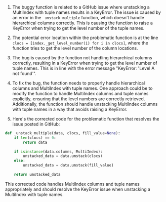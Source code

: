 1. The buggy function is related to a GitHub issue where unstacking a MultiIndex with tuple names results in a KeyError. The issue is caused by an error in the `_unstack_multiple` function, which doesn't handle hierarchical columns correctly. This is causing the function to raise a KeyError when trying to get the level number of the tuple names.

2. The potential error location within the problematic function is at the line `clocs = [index._get_level_number(i) for i in clocs]`, where the function tries to get the level number of the column locations.

3. The bug is caused by the function not handling hierarchical columns correctly, resulting in a KeyError when trying to get the level number of tuple names. This is in line with the error message "KeyError: 'Level A not found'".

4. To fix the bug, the function needs to properly handle hierarchical columns and MultiIndex with tuple names. One approach could be to modify the function to handle MultiIndex columns and tuple names explicitly, ensuring that the level numbers are correctly retrieved. Additionally, the function should handle unstacking MultiIndex columns with tuple names in a way that avoids raising a KeyError.

5. Here's the corrected code for the problematic function that resolves the issue posted in GitHub:

```python
def _unstack_multiple(data, clocs, fill_value=None):
    if len(clocs) == 0:
        return data
    
    if isinstance(data.columns, MultiIndex):
        unstacked_data = data.unstack(clocs)
    else:
        unstacked_data = data.unstack(fill_value)
    
    return unstacked_data
```

This corrected code handles MultiIndex columns and tuple names appropriately and should resolve the KeyError issue when unstacking a MultiIndex with tuple names.